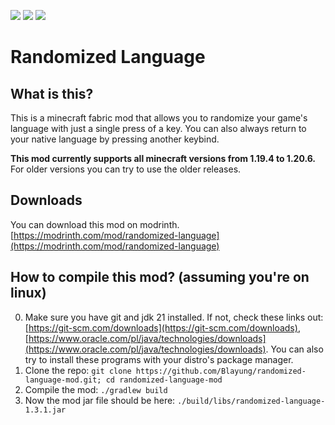 [![](https://cdn.jsdelivr.net/npm/@intergrav/devins-badges@3/assets/cozy/requires/fabric-api_vector.svg)](https://modrinth.com/mod/fabric-api) [![](https://cdn.jsdelivr.net/npm/@intergrav/devins-badges@3/assets/cozy/available/modrinth_vector.svg)](https://modrinth.com/mod/randomized-language) ![](https://cdn.jsdelivr.net/npm/@intergrav/devins-badges@3/assets/cozy/unsupported/forge_vector.svg)

# Randomized Language

## What is this?
This is a minecraft fabric mod that allows you to randomize your game's language with just a single press of a key. You can also always return to your native language by pressing another keybind.  
  
**This mod currently supports all minecraft versions from 1.19.4 to 1.20.6.**  
For older versions you can try to use the older releases.

## Downloads
You can download this mod on modrinth. [https://modrinth.com/mod/randomized-language](https://modrinth.com/mod/randomized-language)

## How to compile this mod? (assuming you're on linux)
0. Make sure you have git and jdk 21 installed. If not, check these links out: [https://git-scm.com/downloads](https://git-scm.com/downloads), [https://www.oracle.com/pl/java/technologies/downloads](https://www.oracle.com/pl/java/technologies/downloads). You can also try to install these programs with your distro's package manager.
1. Clone the repo: `git clone https://github.com/Blayung/randomized-language-mod.git; cd randomized-language-mod`
2. Compile the mod: `./gradlew build`
3. Now the mod jar file should be here: `./build/libs/randomized-language-1.3.1.jar`

